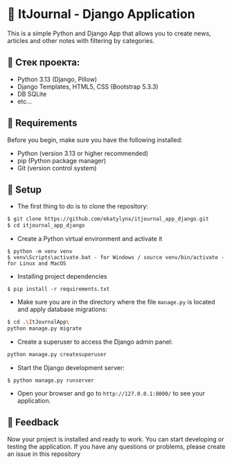 # 📒 ItJournal - Django Application

  This is a simple Python and Django App that allows you to create news, articles and other notes with filtering by categories.

## :triangular_ruler: Стек проекта: 
  - Python 3.13 (Django, Pillow)
  - Django Templates, HTML5, CSS (Bootstrap 5.3.3)
  - DB SQLite
  - etc...

## 🔧 Requirements

  Before you begin, make sure you have the following installed:

  - Python (version 3.13 or higher recommended)
  - pip (Python package manager)
  - Git (version control system)

## 🔨 Setup

  - The first thing to do is to clone the repository:

  ```sh
  $ git clone https://github.com/ekatylynx/itjournal_app_django.git
  $ cd itjournal_app_django
  ```


  - Create a Python virtual environment and activate it

  ```
  $ python -m venv venv
  $ venv\Scripts\activate.bat - for Windows / source venv/bin/activate - for Linux and MacOS
  ```
  

  - Installing project dependencies

  ```
  $ pip install -r requirements.txt
  ```


  - Make sure you are in the directory where the file `manage.py` is located and apply database migrations:

  ```sh
  $ cd .\ItJournalApp\
  python manage.py migrate
  ```


  - Create a superuser to access the Django admin panel:

  ```sh
  python manage.py createsuperuser
  ```


  - Start the Django development server:

  ```
  $ python manage.py runserver
  ``` 


  - Open your browser and go to `http://127.0.0.1:8000/` to see your application.


  ## 📝 Feedback

  Now your project is installed and ready to work. You can start developing or testing the application. If you have any questions or problems, please create an issue in this repository
